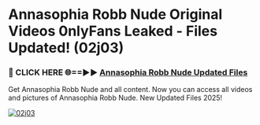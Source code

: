 # Annasophia Robb Nude Original Videos 0nlyFans Leaked - Files Updated! (02j03)

<h3>🔴 CLICK HERE 🌐==►► <a href="https://tinyurl.com/4mcuefdz" rel="nofollow">Annasophia Robb Nude Updated Files</a></h3>

Get Annasophia Robb Nude and all content. Now you can access all videos and pictures of Annasophia Robb Nude. New Updated Files 2025!

[![02j03](https://i.imgur.com/StAQSOY.gif)](https://tinyurl.com/4mcuefdz)
